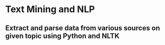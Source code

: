 # Text Mining and NLP
## Extract and parse data from various sources on given topic using Python and NLTK
